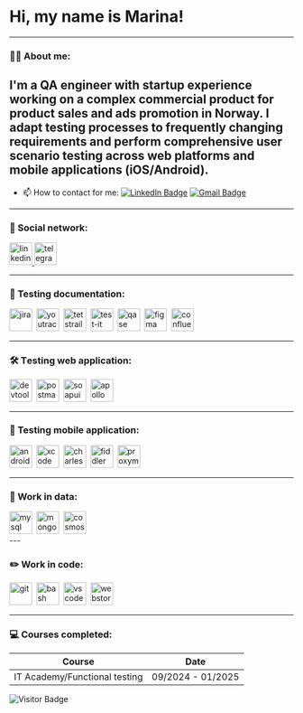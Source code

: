 # Hi, my name is Marina!

---

### 👨‍💻 About me:

I'm a QA engineer with startup experience working on a complex commercial product for product sales and ads promotion in Norway. I adapt testing processes to frequently changing requirements and perform comprehensive user scenario testing across web platforms and mobile applications (iOS/Android).
- 
- 📫 How to contact for me: [![LinkedIn Badge](https://img.shields.io/badge/-@marinafrolova-blue?style=flat&logo=LinkedIn&logoColor=white)](http://www.linkedin.com/in/frolovamarina) [![Gmail Badge](https://img.shields.io/badge/-Gmail-red?style=flat&logo=Gmail&logoColor=white)](mailto:solimari.frolex@gmail.com)

---

### 🤝 Social network:

  <div id="badges">
    <a href="https://www.linkedin.com/in/frolovamarina/" target="_blank">
      <img src="https://cdn-icons-png.flaticon.com/512/2504/2504799.png" width="40" height="40" alt="linkedin" />
    </a>
    <a href="https://t.me/Marinapall" target="_blank">
      <img src="https://cdn-icons-png.flaticon.com/512/2111/2111646.png" width="40" height="40" alt="telegram" />
    </a>
  </div>

---

### 📁 Testing documentation:

<div>
  <img src="https://cdn.jsdelivr.net/gh/devicons/devicon/icons/jira/jira-original.svg" title="jira" alt="jira" width="40" height="40"/>&nbsp
  <img src="https://upload.wikimedia.org/wikipedia/commons/thumb/8/8d/YouTrack_Icon.svg/1024px-YouTrack_Icon.svg.png?20200803082248" title="youtrack" alt="youtrack" width="40" height="40"/>&nbsp
  <img src="https://codahosted.io/packs/21236/unversioned/assets/LOGO/ba1091c59bab89cd2fd0f289622731fe16113d7b00905abe64759c313a4b73b76c1b0426076ed76cb74752234c734131df46992d5b8b48fc13e264240e4f7119f736cfeb64df36ded54b5cbf6198b9cadedf18dd0cac5c7dbcd16e6336c29363cd1292ba" title="testrail" alt="tetstrail" width="40" height="40"/>&nbsp
  <img src="https://docs.testit.software/images/testit_logo_icon_blue.png" title="test-it" alt="test-it" width="40" height="40"/>&nbsp
  <img src="https://cdn.brandfetch.io/idy_3xttWU/w/400/h/400/theme/dark/icon.jpeg?c=1dxbfHSJFAPEGdCLU4o5B" title="qase" alt="qase" width="40" height="40"/>&nbsp
  <img src="https://cdn.jsdelivr.net/gh/devicons/devicon/icons/figma/figma-original.svg" title="figma" alt="figma" width="40" height="40"/>&nbsp
  <img src="https://img.icons8.com/?size=100&id=gYRR6rys6REq&format=png&color=000000" title="confluence" alt="confluence" width="40" height="40"/>&nbsp
</div>

---

### 🛠 Тesting web application:

<div>
  <img src="https://d33wubrfki0l68.cloudfront.net/38b5c953a4667366685d55db55d057c86db1fc54/a0fdc/static/acae6b24d940347661ca901ea07f47c1/chrome-dev-logo-icon.png" title="devtools" alt="devtools" width="40" height="40"/>&nbsp
  <img src="https://encrypted-tbn0.gstatic.com/images?q=tbn:ANd9GcT-TB9d5YXwtKhv4NWbpeTBVveYvcxu9gMJng&s" title="postman" alt="postman" width="40" height="40"/>&nbsp
  <img src="https://static0.smartbear.co/smartbearbrand/media/images/home/soapui-icon.svg" title="soapui" alt="soapui" width="40" height="40"/>&nbsp
  <img src="https://img.icons8.com/?size=100&id=ktSS1TBte4xa&format=png&color=000000" title="apollo" alt="apollo" width="40" height="40"/>&nbsp 
</div>

---

### 📱 Testing mobile application:

<div>
  <img src="https://cdn.jsdelivr.net/gh/devicons/devicon/icons/androidstudio/androidstudio-original.svg" title="android-studio" alt="android-studio" width="40" height="40"/>&nbsp
  <img src="https://cdn.jsdelivr.net/gh/devicons/devicon/icons/xcode/xcode-original.svg" title="xcode" alt="xcode" width="40" height="40"/>&nbsp
  <img src="https://cdn.icon-icons.com/icons2/3053/PNG/512/charles_proxy_macos_bigsur_icon_190302.png" title="charles-proxy" alt="charles-proxy" width="40" height="40"/>&nbsp
  <img src="https://pbs.twimg.com/profile_images/1552455055336296448/Wo_Ox6--_400x400.jpg" title="fiddler" alt="fiddler" width="40" height="40"/>&nbsp
  <img src="https://pbs.twimg.com/profile_images/1589614420766126080/slAIVDtr_400x400.jpg" title="proxyman" alt="proxyman" width="40" height="40"/>&nbsp
</div>


---

### 💾 Work in data:
<div>
<img src="https://cdn.jsdelivr.net/gh/devicons/devicon/icons/mysql/mysql-original.svg" title="mysql" alt="mysql" width="40" height="40"/>&nbsp
<img src="https://cdn.jsdelivr.net/gh/devicons/devicon/icons/mongodb/mongodb-original.svg" title="mongodb" alt="mongodb" width="40" height="40"/>&nbsp
<img src="https://linkurious.com/images/uploads/2022/02/image-4.png" title="cosmosdb" alt="cosmosdb" width="40" height="40"/>&nbsp
</div>
---

### ✏️ Work in code:

<div>
  <img src="https://cdn.jsdelivr.net/gh/devicons/devicon/icons/git/git-original.svg" title="git" alt="git" width="40" height="40"/>&nbsp
  <img src="https://upload.wikimedia.org/wikipedia/commons/thumb/4/4b/Bash_Logo_Colored.svg/1024px-Bash_Logo_Colored.svg.png?20180723054350" title="bash" alt="bash" width="40" height="40"/>&nbsp
  <img src="https://cdn.jsdelivr.net/gh/devicons/devicon/icons/vscode/vscode-original.svg" title="vscode" alt="vscode" width="40" height="40"/>&nbsp
  <img src="https://upload.wikimedia.org/wikipedia/commons/7/71/WebStorm_Icon.png" width="40" height="40" title="webstorm" alt="webstorm"/>&nbsp
</div>

---

 ### 💻 Courses completed:

| Course                        |       Date        |
|-------------------------------|:-----------------:|
| IT Academy/Functional testing | 09/2024 - 01/2025 |



![Visitor Badge](https://visitor-badge.laobi.icu/badge?page_id=marina-frolova)